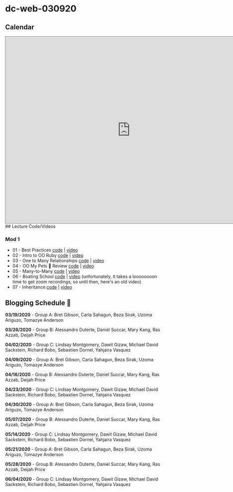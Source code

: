 # dc-web-030920

## Calendar

<iframe src="https://calendar.google.com/calendar/embed?height=600&amp;wkst=1&amp;bgcolor=%23ffffff&amp;ctz=America%2FNew_York&amp;src=ZmxhdGlyb25zY2hvb2wuY29tX2pubWt1MXAwMG9oaW1vajRmMnBodGxlczYwQGdyb3VwLmNhbGVuZGFyLmdvb2dsZS5jb20&amp;src=ZmxhdGlyb25zY2hvb2wuY29tX250MDhkNjRuNjlvdTdoYTNnYXRvamEwaW9vQGdyb3VwLmNhbGVuZGFyLmdvb2dsZS5jb20&amp;color=%2333B679&amp;color=%23B39DDB&amp;mode=WEEK" style="border:solid 1px #777" width="800" height="600" frameborder="0" scrolling="no"></iframe>## Lecture Code/Videos

### Mod 1

* 01 - Best Practices [code](https://github.com/learn-co-students/dc-web-030920/tree/master/01-Hasketball) | [video](https://youtu.be/HWAHL6Rfofo)
* 02 - Intro to OO Ruby [code](https://github.com/learn-co-students/dc-web-030920/tree/master/02-Intro-to-OO) | [video](https://youtu.be/8TZc52Mcui0)
* 03 - One to Many Relationships [code](https://github.com/learn-co-students/dc-web-030920/tree/master/03-One-to-Many) | [video](https://youtu.be/Z_crR62KgCU)
* 04 - OO My Pets 🧪 Review [code](https://github.com/learn-co-students/dc-web-030920/tree/master/05-OO-My-Pets) | [video](https://youtu.be/kSGLppn0n2o)
* 05 - Many-to-Many [code](https://github.com/learn-co-students/dc-web-030920/tree/master/04-Many-to-Many) | [video](https://youtu.be/m0hHjv8luZ8)
* 06 - Boating School [code](https://github.com/learn-co-students/dc-web-030920/tree/master/06-Boating-School) | [video](https://www.youtube.com/watch?v=j1nuxivf3Gc&feature=youtu.be) (unfortunately, it takes a loooooooon time to get zoom recordings, so until then, here's an old video)
* 07 - Inheritance [code](https://github.com/learn-co-students/dc-web-030920/tree/master/07-Inheritence) | [video](https://www.youtube.com/watch?v=QqElgUA5fyI&feature=youtu.be)

## Blogging Schedule 🎉

**03/19/2020** - Group A: Bret Gibson, Carla Sahagun, Beza Sirak, Uzoma Ariguzo, Tomazye Anderson

**03/26/2020** - Group B: Alessandro Duterte, Daniel Succar, Mary Kang, Ras Azzab, Deijah Price

**04/02/2020** - Group C: Lindsay Montgomery, Dawit Gizaw, Michael David Sackstein, Richard Bobo, Sebastien Dornel, Yahjaira Vasquez

**04/09/2020** - Group A: Bret Gibson, Carla Sahagun, Beza Sirak, Uzoma Ariguzo, Tomazye Anderson

**04/16/2020** - Group B: Alessandro Duterte, Daniel Succar, Mary Kang, Ras Azzab, Deijah Price

**04/23/2020** - Group C: Lindsay Montgomery, Dawit Gizaw, Michael David Sackstein, Richard Bobo, Sebastien Dornel, Yahjaira Vasquez

**04/30/2020** - Group A: Bret Gibson, Carla Sahagun, Beza Sirak, Uzoma Ariguzo, Tomazye Anderson

**05/07/2020** - Group B: Alessandro Duterte, Daniel Succar, Mary Kang, Ras Azzab, Deijah Price

**05/14/2020** - Group C: Lindsay Montgomery, Dawit Gizaw, Michael David Sackstein, Richard Bobo, Sebastien Dornel, Yahjaira Vasquez

**05/21/2020** - Group A: Bret Gibson, Carla Sahagun, Beza Sirak, Uzoma Ariguzo, Tomazye Anderson

**05/28/2020** - Group B: Alessandro Duterte, Daniel Succar, Mary Kang, Ras Azzab, Deijah Price

**06/04/2020** - Group C: Lindsay Montgomery, Dawit Gizaw, Michael David Sackstein, Richard Bobo, Sebastien Dornel, Yahjaira Vasquez
